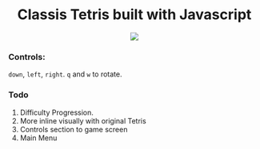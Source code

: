 <div align="center"><h1>Classis Tetris built with Javascript</h1></div>
<div align="center"><img src="https://i.imgur.com/8hr2eYe.jpg"></div>

### Controls: 
`down`, `left`, `right`. `q` and `w` to rotate.

### Todo 
1. Difficulty Progression.
2. More inline visually with original Tetris
3. Controls section to game screen
4. Main Menu